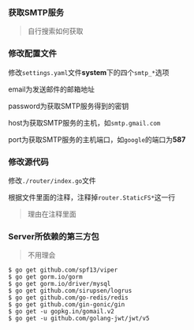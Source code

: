 ### 获取SMTP服务

> 自行搜索如何获取

### 修改配置文件

修改```settings.yaml```文件**system**下的四个```smtp_*```选项

email为发送邮件的邮箱地址

password为获取SMTP服务得到的密钥

host为获取SMTP服务的主机，如```smtp.gmail.com```

port为获取SMTP服务的主机端口，如```google```的端口为**587**

### 修改源代码

修改```./router/index.go```文件

根据文件里面的注释，注释掉```router.StaticFS*```这一行

> 理由在注释里面



### Server所依赖的第三方包

> 不用理会


```shell
$ go get github.com/spf13/viper
$ go get gorm.io/gorm
$ go get gorm.io/driver/mysql
$ go get github.com/sirupsen/logrus
$ go get github.com/go-redis/redis
$ go get github.com/gin-gonic/gin
$ go get -u gopkg.in/gomail.v2
$ go get -u github.com/golang-jwt/jwt/v5
```
